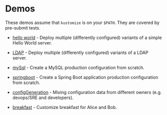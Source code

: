 # Demos

These demos assume that `kustomize` is on your `$PATH`.
They are covered by pre-submit tests.

 * [hello world](helloWorld.md) - Deploy multiple
   (differently configured) variants of a simple Hello
   World server.

 * [LDAP](ldap.md) - Deploy multiple
   (differently configured) variants of a LDAP server.

 * [mySql](mySql.md) - Create a MySQL production
   configuration from scratch.

 * [springboot](springboot.md) - Create a Spring Boot
   application production configuration from scratch.

 * [configGeneration](configGeneration.md) -
   Mixing configuration data from different owners
   (e.g. devops/SRE and developers).

 * [breakfast](breakfast.md) - Customize breakfast for
   Alice and Bob.
